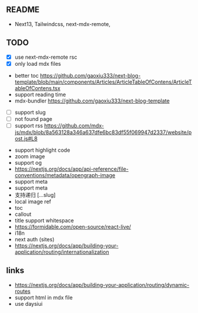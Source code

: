 ## README

* Next13, Tailwindcss, next-mdx-remote,

## TODO

* [x] use next-mdx-remote rsc
* [x] only load mdx files
* better toc https://github.com/gaoxiu333/next-blog-template/blob/main/components/Articles/ArticleTableOfContens/ArticleTableOfContens.tsx
* support reading time
* mdx-bundler
https://github.com/gaoxiu333/next-blog-template
- [ ] support slug
- [ ] not found page
- [ ] support rss
https://github.com/mdx-js/mdx/blob/8a563128a346a637dfe6bc83df55f069947d2337/website/post.js#L8
* support highlight code
* zoom image
* support og
* https://nextjs.org/docs/app/api-reference/file-conventions/metadata/opengraph-image
* support meta
* support meta
* 支持递归 [...slug]
* local image ref
* toc
* callout
* title support whitespace
* https://formidable.com/open-source/react-live/
* i18n
* next auth (sites)
* https://nextjs.org/docs/app/building-your-application/routing/internationalization

## links

* https://nextjs.org/docs/app/building-your-application/routing/dynamic-routes
* support html in mdx file
* use daysiui

